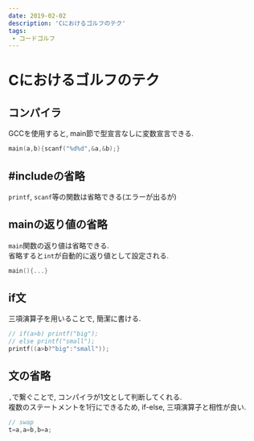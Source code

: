 ```yaml
---
date: 2019-02-02
description: 'Cにおけるゴルフのテク'
tags:
 - コードゴルフ
---
```

# Cにおけるゴルフのテク
## コンパイラ
GCCを使用すると, main節で型宣言なしに変数宣言できる.  
```c
main(a,b){scanf("%d%d",&a,&b);}
```

## #includeの省略
`printf`, `scanf`等の関数は省略できる(エラーが出るが)  

## mainの返り値の省略
`main`関数の返り値は省略できる.  
省略すると`int`が自動的に返り値として設定される.
```c
main(){...}
```

## if文
三項演算子を用いることで, 簡潔に書ける.
```c
// if(a>b) printf("big");
// else printf("small");
printf((a>b?"big":"small"));
```

## 文の省略
`,`で繋ぐことで, コンパイラが1文として判断してくれる.  
複数のステートメントを1行にできるため, if-else, 三項演算子と相性が良い.
```c
// swap
t=a,a=b,b=a;
```
